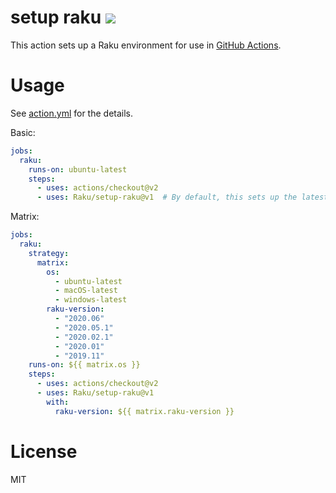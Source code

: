 # setup raku [![](https://github.com/Raku/setup-raku/workflows/test/badge.svg)](https://github.com/Raku/setup-raku/actions)

This action sets up a Raku environment for use in [GitHub Actions](https://docs.github.com/en/actions).

# Usage

See [action.yml](action.yml) for the details.

Basic:

```yaml
jobs:
  raku:
    runs-on: ubuntu-latest
    steps:
      - uses: actions/checkout@v2
      - uses: Raku/setup-raku@v1  # By default, this sets up the latest rakudo
```

Matrix:

```yaml
jobs:
  raku:
    strategy:
      matrix:
        os:
          - ubuntu-latest
          - macOS-latest
          - windows-latest
        raku-version:
          - "2020.06"
          - "2020.05.1"
          - "2020.02.1"
          - "2020.01"
          - "2019.11"
    runs-on: ${{ matrix.os }}
    steps:
      - uses: actions/checkout@v2
      - uses: Raku/setup-raku@v1
        with:
          raku-version: ${{ matrix.raku-version }}
```

# License

MIT
